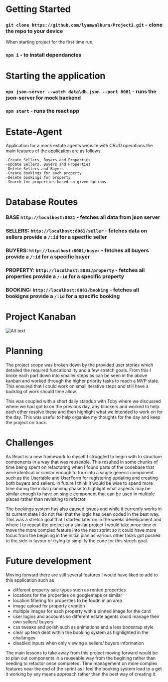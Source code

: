 # Getting Started 

### `git clone https://github.com/lyamwalburn/Project1.git` - clone the repo to your device

When starting project for the first time run,
### `npm i` - to install dependancies

# Starting the application

### `npx json-server --watch data\db.json --port 8081` - runs the json-server for mock backend
### `npm start` - runs the react app

# Estate-Agent

Application for a mock estate agents website with CRUD operations the main features of the applicaiton are as follows.

    -Create Sellers, Buyers and Properties
    -Update Sellers, Buyers and Properties
    -Delete Sellers and Buyers
    -Create bookings for each property
    -Delete bookings for property
    -Search for properties based on given options


# Database Routes

###    BASE `http://localhost:8081` - fetches all data from json server
###    SELLERS: `http://localhost:8081/seller` - fetches data on sellers provide a `/:id` for a specific seller
###    BUYERS: `http://localhost:8081/buyer` - fetches all buyers provide a `/:id` for a specific buyer
###    PROPERTY: `http://localhost:8081/property` - fetches all properties provide a `/:id` for a specific property
###    BOOKING: `http://localhost:8081/booking` - fetches all bookigns provide a `/:id` for a specific booking


# Project Kanaban 

![Alt text](https://github.com/lyamwalburn/Project1/tree/develop/estate-agent/src/img/project1-trello.png?)

# Planning

The project scope was broken down by the provided user stories which detailed the required funcationailty and a few stretch goals. From this I broke each part down into smaller steps as can be seen in the above kanban and worked through the higher priority tasks to reach a MVP state. This ensured that I could work on small iterative steps and still have a backlog of work should time allow.

This was coupled with a short daily standup with Toby where we discussed where we had got to on the previous day, any blockers and worked to help each other resolve these and then highlight what we intended to work on for the day. This was useful to help organise my thoughts for the day and keep the project on track.

# Challenges

As React is a new framework to myself I struggled to begin with to structure components in a way that was reuseable. This resulted in some chunks of time being spent on refactoring when I found parts of the codebase that were identical or similar enough to turn into a single generic component such as the Usertable and UserForm for registering updating and creating both buyers and sellers. In future I think it would be wise to spend more time during the initial planning phase to highlight what aspects may be similar enough to have on single component that can be used in multiple places rather than revisiting to refactor.

The bookings system has also caused issues and while it currently works in its current state I do not feel that the logic has been coded in the best way. This was a stretch goal that I started later on in the weeks development and where I to repeat the project or a similar project I would take mroe time or move the more complex feature into the next sprint so it could have more focus from the begining in the initial plan as various other tasks got pushed to the side in favour of trying to simplify the code for this strech goal.



# Future development 

Moving forward there are still several features I would have liked to add to this application such as 

- different property sale types such as rented properties
- locations for the properties on googlemaps or similar
- location filtering for properties to be foudn in an area
- image upload for property creation
- multiple images for each property with a pinned image for the card
- user logins and accounts so different estate agents could manage their own sellers/ buyers
- css tweaks and polish such as animations and a less bootstrap style
- clear up tech debt within the booking system as highlighted in the challanges
- disabled inputs when only viewing a sellers/ buyers information


The main lessons to take away from this project moving forward would be to plan out components in a reuseable way from the begining rather than needing to refactor once completed. Time management on more complex features near the end of the sprint as I feel the booking system lead to a get it working by any means approach rather than the best way of creating it.




